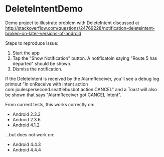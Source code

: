DeleteIntentDemo
================

Demo project to illustrate problem with DeleteIntent discussed at http://stackoverflow.com/questions/24769228/notification-deleteintent-broken-on-later-versions-of-android

Steps to reproduce issue:

1. Start the app
2. Tap the "Show Notification" button.  A notificatoin saying "Route 5 has departed" should be shown.
3. Dismiss the notification.

If the DeleteIntent is received by the AlarmReceiver, you'll see a debug log printout "In onReceive with intent action com.joulespersecond.seattlebusbot.action.CANCEL" and a Toast will also be shown that says "AlarmReceiver got CANCEL Intent".

From current tests, this works correctly on:

* Android 2.3.3
* Android 2.3.6
* Android 4.1.2

...but does not work on:

* Android 4.4.3
* Android 4.4.4
